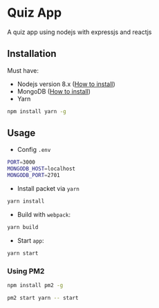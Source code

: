 # Quiz App

A quiz app using nodejs with expressjs and reactjs

## Installation

Must have:
- Nodejs version 8.x ([How to install](https://www.hugeserver.com/kb/install-nodejs8-centos7-debian8-ubuntu16/))
- MongoDB ([How to install](https://www.digitalocean.com/community/tutorials/how-to-install-mongodb-on-centos-7))
- Yarn
```bash
npm install yarn -g
```
## Usage

- Config `.env `
```bash
PORT=3000
MONGODB_HOST=localhost
MONGODB_PORT=2701
```
- Install packet via `yarn`
```bash
yarn install
```
- Build with `webpack`:
```bash
yarn build
```

- Start `app`:
```bash
yarn start
```
### Using PM2
```bash
npm install pm2 -g
```
```bash
pm2 start yarn -- start
